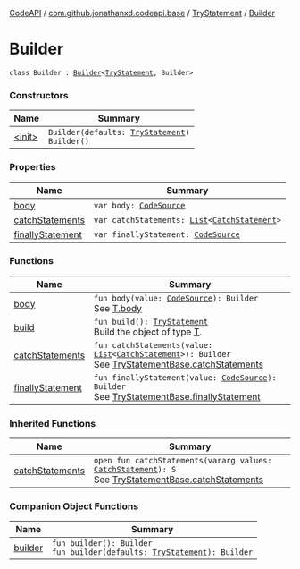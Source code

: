[CodeAPI](../../../index.md) / [com.github.jonathanxd.codeapi.base](../../index.md) / [TryStatement](../index.md) / [Builder](.)

# Builder

`class Builder : `[`Builder`](../../-try-statement-base/-builder/index.md)`<`[`TryStatement`](../index.md)`, Builder>`

### Constructors

| Name | Summary |
|---|---|
| [&lt;init&gt;](-init-.md) | `Builder(defaults: `[`TryStatement`](../index.md)`)`<br>`Builder()` |

### Properties

| Name | Summary |
|---|---|
| [body](body.md) | `var body: `[`CodeSource`](../../../com.github.jonathanxd.codeapi/-code-source/index.md) |
| [catchStatements](catch-statements.md) | `var catchStatements: `[`List`](https://kotlinlang.org/api/latest/jvm/stdlib/kotlin.collections/-list/index.html)`<`[`CatchStatement`](../../-catch-statement/index.md)`>` |
| [finallyStatement](finally-statement.md) | `var finallyStatement: `[`CodeSource`](../../../com.github.jonathanxd.codeapi/-code-source/index.md) |

### Functions

| Name | Summary |
|---|---|
| [body](body.md) | `fun body(value: `[`CodeSource`](../../../com.github.jonathanxd.codeapi/-code-source/index.md)`): Builder`<br>See [T.body](#) |
| [build](build.md) | `fun build(): `[`TryStatement`](../index.md)<br>Build the object of type [T](#). |
| [catchStatements](catch-statements.md) | `fun catchStatements(value: `[`List`](https://kotlinlang.org/api/latest/jvm/stdlib/kotlin.collections/-list/index.html)`<`[`CatchStatement`](../../-catch-statement/index.md)`>): Builder`<br>See [TryStatementBase.catchStatements](../../-try-statement-base/catch-statements.md) |
| [finallyStatement](finally-statement.md) | `fun finallyStatement(value: `[`CodeSource`](../../../com.github.jonathanxd.codeapi/-code-source/index.md)`): Builder`<br>See [TryStatementBase.finallyStatement](../../-try-statement-base/finally-statement.md) |

### Inherited Functions

| Name | Summary |
|---|---|
| [catchStatements](../../-try-statement-base/-builder/catch-statements.md) | `open fun catchStatements(vararg values: `[`CatchStatement`](../../-catch-statement/index.md)`): S`<br>See [TryStatementBase.catchStatements](../../-try-statement-base/catch-statements.md) |

### Companion Object Functions

| Name | Summary |
|---|---|
| [builder](builder.md) | `fun builder(): Builder`<br>`fun builder(defaults: `[`TryStatement`](../index.md)`): Builder` |
